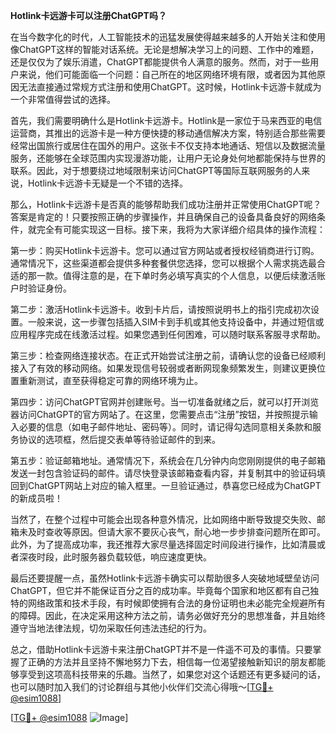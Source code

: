 **Hotlink卡远游卡可以注册ChatGPT吗？**

在当今数字化的时代，人工智能技术的迅猛发展使得越来越多的人开始关注和使用像ChatGPT这样的智能对话系统。无论是想解决学习上的问题、工作中的难题，还是仅仅为了娱乐消遣，ChatGPT都能提供令人满意的服务。然而，对于一些用户来说，他们可能面临一个问题：自己所在的地区网络环境有限，或者因为其他原因无法直接通过常规方式注册和使用ChatGPT。这时候，Hotlink卡远游卡就成为一个非常值得尝试的选择。

首先，我们需要明确什么是Hotlink卡远游卡。Hotlink是一家位于马来西亚的电信运营商，其推出的远游卡是一种方便快捷的移动通信解决方案，特别适合那些需要经常出国旅行或居住在国外的用户。这张卡不仅支持本地通话、短信以及数据流量服务，还能够在全球范围内实现漫游功能，让用户无论身处何地都能保持与世界的联系。因此，对于想要绕过地域限制来访问ChatGPT等国际互联网服务的人来说，Hotlink卡远游卡无疑是一个不错的选择。

那么，Hotlink卡远游卡是否真的能够帮助我们成功注册并正常使用ChatGPT呢？答案是肯定的！只要按照正确的步骤操作，并且确保自己的设备具备良好的网络条件，就完全有可能实现这一目标。接下来，我将为大家详细介绍具体的操作流程：

第一步：购买Hotlink卡远游卡。您可以通过官方网站或者授权经销商进行订购。通常情况下，这些渠道都会提供多种套餐供您选择，您可以根据个人需求挑选最合适的那一款。值得注意的是，在下单时务必填写真实的个人信息，以便后续激活账户时验证身份。

第二步：激活Hotlink卡远游卡。收到卡片后，请按照说明书上的指引完成初次设置。一般来说，这一步骤包括插入SIM卡到手机或其他支持设备中，并通过短信或应用程序完成在线激活过程。如果您遇到任何困难，可以随时联系客服寻求帮助。

第三步：检查网络连接状态。在正式开始尝试注册之前，请确认您的设备已经顺利接入了有效的移动网络。如果发现信号较弱或者断网现象频繁发生，则建议更换位置重新测试，直至获得稳定可靠的网络环境为止。

第四步：访问ChatGPT官网并创建账号。当一切准备就绪之后，就可以打开浏览器访问ChatGPT的官方网站了。在这里，您需要点击“注册”按钮，并按照提示输入必要的信息（如电子邮件地址、密码等）。同时，请记得勾选同意相关条款和服务协议的选项框，然后提交表单等待验证邮件的到来。

第五步：验证邮箱地址。通常情况下，系统会在几分钟内向您刚刚提供的电子邮箱发送一封包含验证码的邮件。请尽快登录该邮箱查看内容，并复制其中的验证码填回到ChatGPT网站上对应的输入框里。一旦验证通过，恭喜您已经成为ChatGPT的新成员啦！

当然了，在整个过程中可能会出现各种意外情况，比如网络中断导致提交失败、邮箱未及时查收等原因。但请大家不要灰心丧气，耐心地一步步排查问题所在即可。此外，为了提高成功率，我还推荐大家尽量选择固定时间段进行操作，比如清晨或者深夜时段，此时服务器负载较低，响应速度更快。

最后还要提醒一点，虽然Hotlink卡远游卡确实可以帮助很多人突破地域壁垒访问ChatGPT，但它并不能保证百分之百的成功率。毕竟每个国家和地区都有自己独特的网络政策和技术手段，有时候即使拥有合法的身份证明也未必能完全规避所有的障碍。因此，在决定采用这种方法之前，请务必做好充分的思想准备，并且始终遵守当地法律法规，切勿采取任何违法违纪的行为。

总之，借助Hotlink卡远游卡来注册ChatGPT并不是一件遥不可及的事情。只要掌握了正确的方法并且坚持不懈地努力下去，相信每一位渴望接触新知识的朋友都能够享受到这项高科技带来的乐趣。当然了，如果您对这个话题还有更多疑问的话，也可以随时加入我们的讨论群组与其他小伙伴们交流心得哦～[[TG💪+ @esim1088](https://t.me/s/esim1088)]

[[TG💪+ @esim1088](https://t.me/s/esim1088) ![Image](https://i.postimg.cc/4NQfJmqS/Snipaste-2025-05-13-00-14-12.png)]